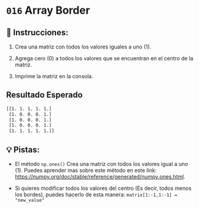 # `016` Array Border

## 📝 Instrucciones:

1. Crea una matriz con todos los valores iguales a uno (1).

2. Agrega cero (0) a todos los valores que se encuentran en el centro de la matriz.

3. Imprime la matriz en la consola.

## Resultado Esperado

```bash
[[1. 1. 1. 1. 1.]
 [1. 0. 0. 0. 1.]
 [1. 0. 0. 0. 1.]
 [1. 0. 0. 0. 1.]
 [1. 1. 1. 1. 1.]]
```

## 💡 Pistas:

+ El método `np.ones()` Crea una matriz con todos los valores igual a uno (1). Puedes aprender mas sobre este método en este link: https://numpy.org/doc/stable/reference/generated/numpy.ones.html.

+ Si quieres modificar todos los valores del centro (Es decir, todos menos los bordes), puedes hacerlo de esta manera: `matrix[1:-1,1:-1] = "new_value"`